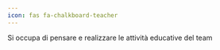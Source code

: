```yaml
---
icon: fas fa-chalkboard-teacher
---
```


Si occupa di pensare e realizzare le attività educative del team

